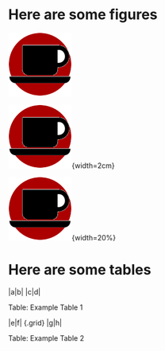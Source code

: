

# Here are some figures

![Example Figure 1](circle.png)

![Example Figure 2](circle.png){width=2cm}

![Example Figure 3](circle.png){width=20%}

# Here are some tables

|a|b|
|c|d|

Table: Example Table 1

|e|f| {.grid}
|g|h|

Table: Example Table 2
